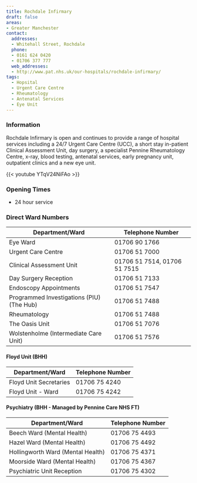 ```yaml
---
title: Rochdale Infirmary
draft: false
areas:
- Greater Manchester
contact:
  addresses:
  - Whitehall Street, Rochdale
  phone:
  - 0161 624 0420
  - 01706 377 777
  web_addresses:
  - http://www.pat.nhs.uk/our-hospitals/rochdale-infirmary/
tags:
  - Hopsital
  - Urgent Care Centre
  - Rheumatology
  - Antenatal Services
  - Eye Unit
---
```


### Information

Rochdale Infirmary is open and continues to provide a range of hospital
services including a 24/7 Urgent Care Centre (UCC), a short stay in-patient
Clinical Assessment Unit, day surgery, a specialist Pennine Rheumatology
Centre, x-ray, blood testing, antenatal services, early pregnancy unit,
outpatient clinics and a new eye unit.


{{< youtube YTqV24NiFAo >}}

### Opening Times
* 24 hour service

### Direct Ward Numbers

| Department/Ward                           | Telephone Number             |
| ----------------                          | ----------------             |
| Eye Ward                                  | 01706 90 1766                |
| Urgent Care Centre                        | 01706 51 7000                |
| Clinical Assessment Unit                  | 01706 51 7514, 01706 51 7515 |
| Day Surgery Reception                     | 01706 51 7133                |
| Endoscopy Appointments                    | 01706 51 7547                |
| Programmed Investigations (PIU) (The Hub) | 01706 51 7488                |
| Rheumatology                              | 01706 51 7488                |
| The Oasis Unit                            | 01706 51 7076                |
| Wolstenholme (Intermediate Care Unit)     | 01706 51 7576                |

#### Floyd Unit (BHH)

| Department/Ward        | Telephone Number |
| ----------------       | ---------------- |
| Floyd Unit Secretaries | 01706 75 4240    |
| Floyd Unit - Ward      | 01706 75 4242    |

#### Psychiatry (BHH - Managed by Pennine Care NHS FT)

| Department/Ward                   | Telephone Number |
| ----------------                  | ---------------- |
| Beech Ward (Mental Health)        | 01706 75 4493    |
| Hazel Ward (Mental Health)        | 01706 75 4492    |
| Hollingworth Ward (Mental Health) | 01706 75 4371    |
| Moorside Ward (Mental Health)     | 01706 75 4367    |
| Psychiatric Unit Reception        | 01706 75 4302    |

